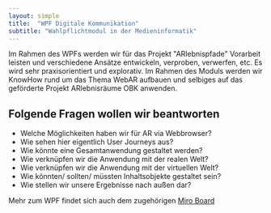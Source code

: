 ```yaml
---
layout: simple
title:  "WPF Digitale Kommunikation"
subtitle: "Wahlpflichtmodul in der Medieninformatik"
---
```


Im Rahmen des WPFs werden wir für das Projekt "ARlebnispfade" Vorarbeit leisten und verschiedene Ansätze entwickeln, verproben, verwerfen, etc. Es wird sehr praxisorientiert und explorativ. Im Rahmen des Moduls werden wir KnowHow rund um das Thema WebAR aufbauen und selbiges auf das geförderte Projekt ARlebnisräume OBK anwenden.

## Folgende Fragen wollen wir beantworten

- Welche Möglichkeiten haben wir für AR via Webbrowser?
- Wie sehen hier eigentlich User Journeys aus?
- Wie könnte eine Gesamtanwendung gestaltet werden?
- Wie verknüpfen wir die Anwendung mit der realen Welt?
- Wie verknüpfen wir die Anwendung mit der virtuellen Welt?
- Wie könnten/ sollten/ müssten Inhaltsobjekte gestaltet sein?
- Wie stellen wir unsere Ergebnisse nach außen dar?

Mehr zum WPF findet sich auch dem zugehörigen [Miro Board](https://miro.com/app/board/uXjVPkPqAso=/?share_link_id=567508329172)

